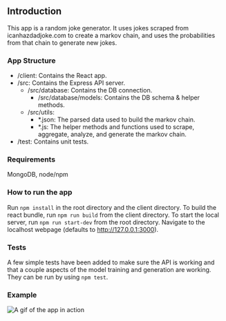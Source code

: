 ## Introduction
This app is a random joke generator. It uses jokes scraped from icanhazdadjoke.com to create a markov chain, and uses the probabilities from that chain to generate new jokes.

### App Structure
  - /client: Contains the React app.
  - /src: Contains the Express API server.
    - /src/database: Contains the DB connection.
      - /src/database/models: Contains the DB schema & helper methods.
    - /src/utils:
      - *.json: The parsed data used to build the markov chain.
      - *.js: The helper methods and functions used to scrape, aggregate, analyze, and generate the markov chain.
  - /test: Contains unit tests.

### Requirements
MongoDB, node/npm

### How to run the app
Run `npm install` in the root directory and the client directory.
To build the react bundle, run `npm run build` from the client directory.
To start the local server, run `npm run start-dev` from the root directory.
Navigate to the localhost webpage (defaults to http://127.0.0.1:3000).

### Tests
A few simple tests have been added to make sure the API is working and that a couple aspects of the model training and generation are working. They can be run by using `npm test`.

### Example
![A gif of the app in action](https://i.imgur.com/5cxSAkv.gif)
